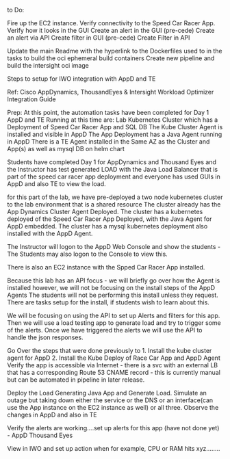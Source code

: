 to Do:

Fire up the EC2 instance.
Verify connectivity to the Speed Car Racer App.
Verify how it looks in the GUI
Create an alert in the GUI (pre-cede)
Create an alert via API
Create filter in GUI (pre-cede)
Create Filter in API

Update the main Readme with the hyperlink to the Dockerfiles used to in the tasks to build the oci ephemeral build containers
Create new pipeline and build the intersight oci image

Steps to setup for IWO integration with AppD and TE

Ref:
Cisco AppDynamics, ThousandEyes & Intersight Workload Optimizer Integration Guide


Prep:
At this point, the automation tasks have been completed for Day 1 AppD and TE
Running at this time are:
Lab Kubernetes Cluster which has a Deployment of Speed Car Racer App and SQL DB
The Kube Cluster Agent is installed and visible in AppD
The App Deployment has a Java Agent running in AppD
There is a TE Agent installed in the Same AZ as the Cluster and App(s) as well as mysql DB on helm chart

Students have completed Day 1 for AppDynamics and Thousand Eyes and the Instructor has test generated LOAD
with the Java Load Balancer that is part of the speed car racer app deployment and everyone has used 
GUIs in AppD and also TE to view the load.


for this part of the lab, we have pre-deployed a two node kubernetes cluster to the lab environment that is a shared resource
The cluster already has the App Dynamics Cluster Agent Deployed.
The cluster has a kubernetes deployed of the Speed Car Racer App Deployed, with the Java Agent for AppD embedded.
The cluster has a mysql kubernetes deployment also installed with the AppD Agent.

The Instructor will logon to the AppD Web Console and show the students -
The Students may also logon to the Console to view this.

There is also an EC2 instance with the Spped Car Racer App installed.

Because this lab has an API focus - we will briefly go over how the Agent is installed however, we will not be focusing on the install steps of the AppD Agents
The students will not be performing this install unless they request. There are tasks setup for the install, if students wish to learn about this.

We will be focusing on using the API to set up Alerts and filters for this app.
Then we will use a load testing app to generate load and try to trigger some of the alerts.
Once we have triggered the alerts we will use the API to handle the json responses.



Go Over the steps that were done previously to 1. Install the kube cluster agent for AppD 2. Install the Kube Deploy of Race Car App and AppD Agent
Verify the app is accessible via Internet - there is a svc with an external LB that has a corresponding Route 53 CNAME record - this is currently manual but can be automated
in pipeline in later release.

Deploy the Load Generating Java App and Generate Load.
Simulate an outage but taking down either the service or the DNS or an interface(can use the App instance on the EC2 instance as well) or all three. Observe the changes in AppD and also in TE

Verify the alerts are working....set up alerts for this app (have not done yet) - AppD 
Thousand Eyes

View in IWO and set up action when for example, CPU or RAM hits xyz........









